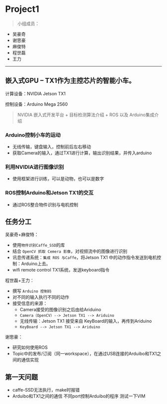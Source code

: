 # Project1


> 小组成员：
>
- 吴豪奇
- 谢思豪
- 麻俊特
- 程世磊
- 王力

---

## 嵌入式GPU – TX1作为主控芯片的智能小车。
计算设备：NVIDIA Jetson TX1控制设备：Arduino Mega 2560

> NVIDIA 嵌入式开发平台 + 目标检测算法介绍 + ROS 以及 Arduino集成介绍

### Arduino控制小车的运动
- 无线传输，键盘输入，控制前后左右移动
- 获取Camera的输入，通过TX1进行计算，输出识别结果，并传入arduino

### 利用NVIDIA进行图像识别
- 使用框架进行训练，可以是动物，也可以是数字

### ROS控制Arduino和Jetson TX1的交互
- 通过ROS整合物件识别与电机控制

## 任务分工
吴豪奇+麻俊特：

- 使用`物件识别Caffe_SSD`的库
- 结合 `OpenCV 抓取 Cemera 影像`，对视频流中的图像进行识别- 讯息传递系统：`集成 ROS 与Caffe`，将Jetson TX1 中的动作指令发送到电机控制：Arduino上去。
- wifi remote control TX1系统，发送keyboard指令

程世磊+王力：

- 撰写 `Arduino 控制码`
- 对不同的输入执行不同的动作
- 接受信息的来源：
  - Camera接受的图像识别之后由给Ariduino
  - `Camera（OpenCV）--> Jetson TX1 --> Ariduino`
  - 无线传输：Jetson TX1 接受来自 KeyBoard的输入，再传到Ariduino
  - `KeyBoard --> Jetson TX1 --> Ariduino`

谢思豪：

- 研究如何使用ROS
- Topic中的发布/订阅（同一workspace），在通过USB连接的Arduibo和TX1之间的通信实现

## 第一天问题
- caffe-SSD无法执行，make时报错
- Arduibo和TX1之间的通信
 不同port控制Arduibo的程序
测试一下VIM
